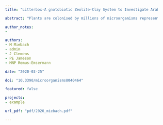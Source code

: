 ```yaml
---
title: "Litterbox-A gnotobiotic Zeolite-Clay System to Investigate Arabidopsis-Microbe Interactions"

abstract: "Plants are colonised by millions of microorganisms representing thousands of species withvarying effects on plant growth and health. The microbial communities found on plants arecompositionally consistent and their overall positive effect on the plant is well known. However,the effects of individual microbiota members on plant hosts and vice versa, as well as the underlyingmechanisms, remain largely unknown. Here, we describe 'Litterbox', a highly controlled system toinvestigate plant-microbe interactions. Plants were grown gnotobiotically, otherwise sterile, onzeolite-clay, a soil replacement that retains enough moisture to avoid subsequent watering.Litterbox-grown plants resemble greenhouse-grown plants more closely than agar-grown plantsand exhibit lower leaf epiphyte densities (106 cfu/g), reflecting natural conditions. Apolydimethylsiloxane (PDMS) sheet was used to cover the zeolite, significantly lowering thebacterial load in the zeolite and rhizosphere. This reduced the likelihood of potential systemicresponses in leaves induced by microbial rhizosphere colonisation. We present results of exampleexperiments studying the transcriptional responses of leaves to defined microbiota members andthe spatial distribution of bacteria on leaves. We anticipate that this versatile and affordable plantgrowth system will promote microbiota research and help in elucidating plant-microbe interactionsand their underlying mechanisms."

author_notes:
- 

authors:
- M Miebach
- admin
- J Clemens
- PE Jameson
- MNP Remus-Emsermann

date: "2020-03-25"

doi: "10.3390/microorganisms8040464"

featured: false

projects:
- example

url_pdf: "pdf/2020_miebach.pdf"

---
```

